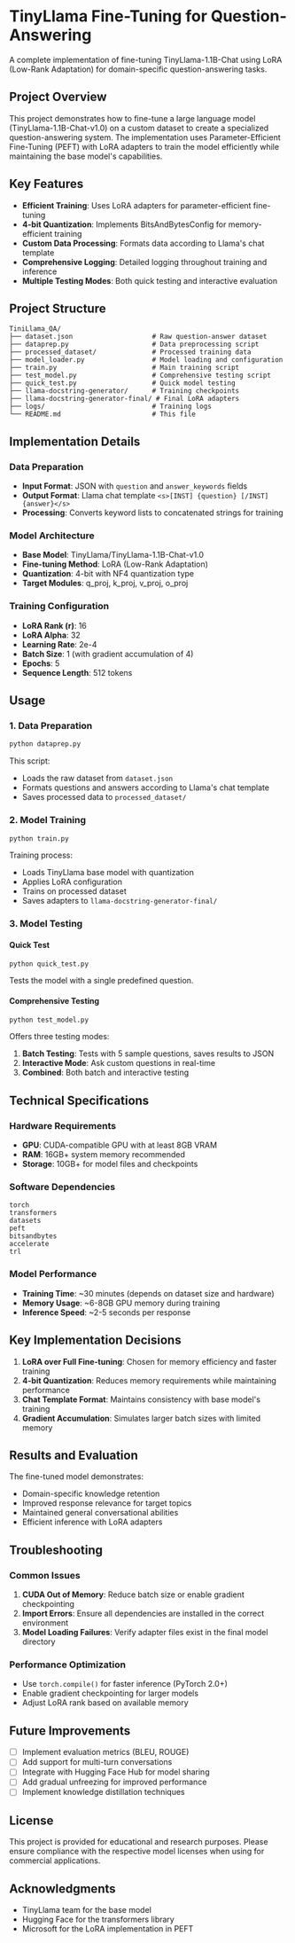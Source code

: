 # TinyLlama Fine-Tuning for Question-Answering

A complete implementation of fine-tuning TinyLlama-1.1B-Chat using LoRA (Low-Rank Adaptation) for domain-specific question-answering tasks.

## Project Overview

This project demonstrates how to fine-tune a large language model (TinyLlama-1.1B-Chat-v1.0) on a custom dataset to create a specialized question-answering system. The implementation uses Parameter-Efficient Fine-Tuning (PEFT) with LoRA adapters to train the model efficiently while maintaining the base model's capabilities.

## Key Features

- **Efficient Training**: Uses LoRA adapters for parameter-efficient fine-tuning
- **4-bit Quantization**: Implements BitsAndBytesConfig for memory-efficient training
- **Custom Data Processing**: Formats data according to Llama's chat template
- **Comprehensive Logging**: Detailed logging throughout training and inference
- **Multiple Testing Modes**: Both quick testing and interactive evaluation

## Project Structure

```
TiniLlama_QA/
├── dataset.json                    # Raw question-answer dataset
├── dataprep.py                     # Data preprocessing script
├── processed_dataset/              # Processed training data
├── model_loader.py                 # Model loading and configuration
├── train.py                        # Main training script
├── test_model.py                   # Comprehensive testing script
├── quick_test.py                   # Quick model testing
├── llama-docstring-generator/      # Training checkpoints
├── llama-docstring-generator-final/ # Final LoRA adapters
├── logs/                           # Training logs
└── README.md                       # This file
```

## Implementation Details

### Data Preparation
- **Input Format**: JSON with `question` and `answer_keywords` fields
- **Output Format**: Llama chat template `<s>[INST] {question} [/INST] {answer}</s>`
- **Processing**: Converts keyword lists to concatenated strings for training

### Model Architecture
- **Base Model**: TinyLlama/TinyLlama-1.1B-Chat-v1.0
- **Fine-tuning Method**: LoRA (Low-Rank Adaptation)
- **Quantization**: 4-bit with NF4 quantization type
- **Target Modules**: q_proj, k_proj, v_proj, o_proj

### Training Configuration
- **LoRA Rank (r)**: 16
- **LoRA Alpha**: 32
- **Learning Rate**: 2e-4
- **Batch Size**: 1 (with gradient accumulation of 4)
- **Epochs**: 5
- **Sequence Length**: 512 tokens

## Usage

### 1. Data Preparation
```bash
python dataprep.py
```
This script:
- Loads the raw dataset from `dataset.json`
- Formats questions and answers according to Llama's chat template
- Saves processed data to `processed_dataset/`

### 2. Model Training
```bash
python train.py
```
Training process:
- Loads TinyLlama base model with quantization
- Applies LoRA configuration
- Trains on processed dataset
- Saves adapters to `llama-docstring-generator-final/`

### 3. Model Testing

#### Quick Test
```bash
python quick_test.py
```
Tests the model with a single predefined question.

#### Comprehensive Testing
```bash
python test_model.py
```
Offers three testing modes:
1. **Batch Testing**: Tests with 5 sample questions, saves results to JSON
2. **Interactive Mode**: Ask custom questions in real-time
3. **Combined**: Both batch and interactive testing

## Technical Specifications

### Hardware Requirements
- **GPU**: CUDA-compatible GPU with at least 8GB VRAM
- **RAM**: 16GB+ system memory recommended
- **Storage**: 10GB+ for model files and checkpoints

### Software Dependencies
```
torch
transformers
datasets
peft
bitsandbytes
accelerate
trl
```

### Model Performance
- **Training Time**: ~30 minutes (depends on dataset size and hardware)
- **Memory Usage**: ~6-8GB GPU memory during training
- **Inference Speed**: ~2-5 seconds per response

## Key Implementation Decisions

1. **LoRA over Full Fine-tuning**: Chosen for memory efficiency and faster training
2. **4-bit Quantization**: Reduces memory requirements while maintaining performance
3. **Chat Template Format**: Maintains consistency with base model's training
4. **Gradient Accumulation**: Simulates larger batch sizes with limited memory

## Results and Evaluation

The fine-tuned model demonstrates:
- Domain-specific knowledge retention
- Improved response relevance for target topics
- Maintained general conversational abilities
- Efficient inference with LoRA adapters

## Troubleshooting

### Common Issues
1. **CUDA Out of Memory**: Reduce batch size or enable gradient checkpointing
2. **Import Errors**: Ensure all dependencies are installed in the correct environment
3. **Model Loading Failures**: Verify adapter files exist in the final model directory

### Performance Optimization
- Use `torch.compile()` for faster inference (PyTorch 2.0+)
- Enable gradient checkpointing for larger models
- Adjust LoRA rank based on available memory

## Future Improvements

- [ ] Implement evaluation metrics (BLEU, ROUGE)
- [ ] Add support for multi-turn conversations
- [ ] Integrate with Hugging Face Hub for model sharing
- [ ] Add gradual unfreezing for improved performance
- [ ] Implement knowledge distillation techniques

## License

This project is provided for educational and research purposes. Please ensure compliance with the respective model licenses when using for commercial applications.

## Acknowledgments

- TinyLlama team for the base model
- Hugging Face for the transformers library
- Microsoft for the LoRA implementation in PEFT
